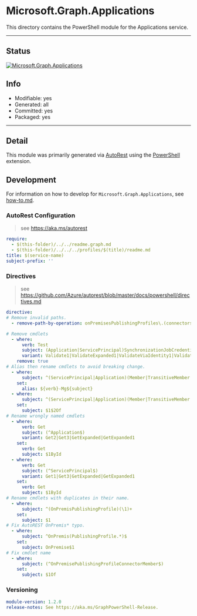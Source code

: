 <!-- region Generated -->
# Microsoft.Graph.Applications
This directory contains the PowerShell module for the Applications service.

---
## Status
[![Microsoft.Graph.Applications](https://img.shields.io/powershellgallery/v/Microsoft.Graph.Applications.svg?style=flat-square&label=Microsoft.Graph.Applications "Microsoft.Graph.Applications")](https://www.powershellgallery.com/packages/Microsoft.Graph.Applications/)

## Info
- Modifiable: yes
- Generated: all
- Committed: yes
- Packaged: yes

---
## Detail
This module was primarily generated via [AutoRest](https://github.com/Azure/autorest) using the [PowerShell](https://github.com/Azure/autorest.powershell) extension.

## Development
For information on how to develop for `Microsoft.Graph.Applications`, see [how-to.md](how-to.md).
<!-- endregion -->

### AutoRest Configuration

> see https://aka.ms/autorest

``` yaml
require:
  - $(this-folder)/../../readme.graph.md
  - $(this-folder)/../../../profiles/$(title)/readme.md
title: $(service-name)
subject-prefix: ''
```

### Directives

> see https://github.com/Azure/autorest/blob/master/docs/powershell/directives.md

``` yaml
directive:
# Remove invalid paths.
  - remove-path-by-operation: onPremisesPublishingProfiles\.(connectors\.memberOf_.*|connectors_GetMemberOf|connectorGroups\.members_.*|connectorGroups_(Get|Create|Update|Delete)Members)

# Remove cmdlets
  - where:
      verb: Test
      subject: (Application|ServicePrincipal)SynchronizationJobCredentials
      variant: Validate1|ValidateExpanded1|ValidateViaIdentity1|ValidateViaIdentityExpanded1
    remove: true
# Alias then rename cmdlets to avoid breaking change.
  - where:
      subject: ^(ServicePrincipal|Application)(Member|TransitiveMember|CreatedOnBehalf)$
    set:
      alias: ${verb}-Mg${subject}
  - where:
      subject: ^(ServicePrincipal|Application)(Member|TransitiveMember|CreatedOnBehalf)$
    set:
      subject: $1$2Of
# Rename wrongly named cmdlets
  - where:
      verb: Get
      subject: (^Application$)
      variant: Get2|Get3|GetExpanded|GetExpanded1
    set:
      verb: Get
      subject: $1ById
  - where:
      verb: Get
      subject: (^ServicePrincipal$)
      variant: Get1|Get3|GetExpanded|GetExpanded1
    set:
      verb: Get
      subject: $1ById
# Rename cmdlets with duplicates in their name.
  - where:
      subject: ^(OnPremisPublishingProfile)(\1)+
    set:
      subject: $1
# Fix AutoREST OnPremis* typo.
  - where:
      subject: ^OnPremis(PublishingProfile.*)$
    set:
      subject: OnPremise$1
# Fix cmdlet name
  - where:
      subject: (^OnPremisePublishingProfileConnectorMember$)
    set:
      subject: $1Of
```
### Versioning

``` yaml
module-version: 1.2.0
release-notes: See https://aka.ms/GraphPowerShell-Release.
```
